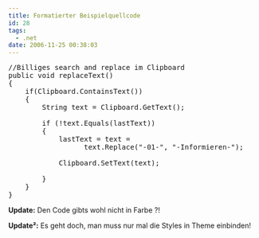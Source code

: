 ```yaml
---
title: Formatierter Beispielquellcode
id: 28
tags:
  - .net
date: 2006-11-25 00:38:03
---
```


<pre class="csharpcode"><span class="rem">//Billiges search and replace im Clipboard</span>
<span class="kwrd">public</span> <span class="kwrd">void</span> replaceText()
{
    <span class="kwrd">if</span>(Clipboard.ContainsText())
    {
        String text = Clipboard.GetText();

        <span class="kwrd">if</span> (!text.Equals(lastText))
        {
            lastText = text =
                  text.Replace(<span class="str">"-01-"</span>, <span class="str">"-Informieren-"</span>);

            Clipboard.SetText(text);

        }
    }
}</pre>

**Update:** Den Code gibts wohl nicht in Farbe ?!

**Update²:** Es geht doch, man muss nur mal die Styles in Theme einbinden!